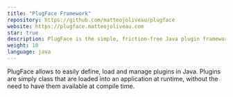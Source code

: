 ```yaml
---
title: "PlugFace Framework"
repository: https://github.com/matteojoliveau/plugface
website: https://plugface.matteojoliveau.com
star: true
description: PlugFace is the simple, friction-free Java plugin framework that allows you to load classes at runtime without having to worry about anything. Just grab your plugins, follow the quickstart example and you're good to go!
weight: 10
language: java
---
```


PlugFace allows to easily define, load and manage plugins in Java. Plugins are simply class that are loaded into an application at runtime, without the need to have them available at compile time.